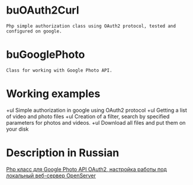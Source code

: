 # buOAuth2Curl
    Php simple authorization class using OAuth2 protocol, tested and configured on google.
# buGooglePhoto
    Сlass for working with Google Photo API.
# Working examples
 +ul Simple authorization in google using OAuth2 protocol
 +ul Getting a list of video and photo files
 +ul Creation of a filter, search by specified parameters for photos and videos.
 +ul Download all files and put them on your disk

# Description in Russian
[Php класс для Google Photo API OAuth2, настройка работы под локальный веб-сервер OpenServer](http://http://bugacms.com/?i=284)


